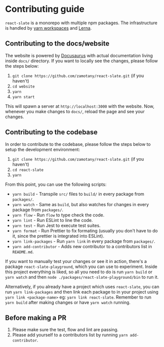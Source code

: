 # Contributing guide

`react-slate` is a monorepo with multiple npm packages. The infrastructure is handled by [yarn workspaces](https://yarnpkg.com/en/docs/workspaces) and [Lerna](https://lernajs.io/).

## Contributing to the docs/website

The website is powered by [Docusaurus](https://docusaurus.io/) with actual documentation living inside `docs/` directory. If you want to locally see the changes, please follow the steps below:

1.  `git clone https://github.com/zamotany/react-slate.git` (if you haven't)
2.  `cd website`
3.  `yarn`
4.  `yarn start`

This will spawn a server at `http://localhost:3000` with the website. Now, whenever you make changes to `docs/`, reload the page and see your changes.

## Contributing to the codebase

In order to contribute to the codebase, please follow the steps below to setup the development environment:

1.  `git clone https://github.com/zamotany/react-slate.git` (if you haven't)
2.  `cd react-slate`
3.  `yarn`

From this point, you can use the following scripts:

* `yarn build` - Transpile `src/` files to `build/` in every package from `packages/`.
* `yarn watch` - Same as `build`, but also watches for changes in every package from `packages/`.
* `yarn flow` - Run `flow` to type check the code.
* `yarn lint` - Run ESLint to line the code.
* `yarn test` - Run Jest to execute test suites.
* `yarn format` - Run Prettier to fix formating (usually you don't have to do it, since the prettier is integrated into ESLint).
* `yarn link-packages` - Run `yarn link` in every package from `packages/`.
* `yarn add-contributor` - Adds new contributor to a contributors list in `README.md`.

If you want to manually test your changes or see it in action, there's a package `react-slate-playground`, which you can use to experiment. Inside this project everything is liked, so all you need to do is run `yarn build` or `yarn watch` and then `node ./packages/react-slate-playground/bin` to run it.

Alternatively, if you already have a project which uses `react-slate`, you can run `yarn link-packages` and then link each package to in your project using `yarn link <package-name>` eg: `yarn link react-slate`. Remember to run `yarn build` after making changes or have `yarn watch` running.

## Before making a PR

1.  Please make sure the test, flow and lint are passing.
2.  Please add yourself to a contributors list by running `yarn add-contributor`.
